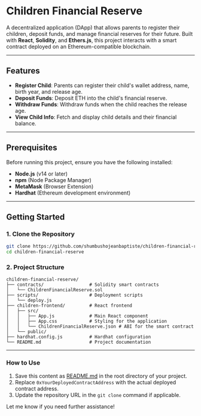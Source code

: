 # Children Financial Reserve

A decentralized application (DApp) that allows parents to register their children, deposit funds, and manage financial reserves for their future. Built with **React**, **Solidity**, and **Ethers.js**, this project interacts with a smart contract deployed on an Ethereum-compatible blockchain.

---

## Features

- **Register Child**: Parents can register their child's wallet address, name, birth year, and release age.
- **Deposit Funds**: Deposit ETH into the child's financial reserve.
- **Withdraw Funds**: Withdraw funds when the child reaches the release age.
- **View Child Info**: Fetch and display child details and their financial balance.

---

## Prerequisites

Before running this project, ensure you have the following installed:

- **Node.js** (v14 or later)
- **npm** (Node Package Manager)
- **MetaMask** (Browser Extension)
- **Hardhat** (Ethereum development environment)

---

## Getting Started

### 1. Clone the Repository

```bash
git clone https://github.com/shumbushojeanbaptiste/children-financial-reserve.git
cd children-financial-reserve
```

### 2. Project Structure

```
children-financial-reserve/
├── contracts/                 # Solidity smart contracts
│   └── ChildrenFinancialReserve.sol
├── scripts/                   # Deployment scripts
│   └── deploy.js
├── children-frontend/         # React frontend
│   ├── src/
│   │   ├── App.js             # Main React component
│   │   ├── App.css            # Styling for the application
│   │   └── ChildrenFinancialReserve.json # ABI for the smart contract
│   └── public/
├── hardhat.config.js          # Hardhat configuration
└── README.md                  # Project documentation
```

---

### How to Use
1. Save this content as [README.md](http://_vscodecontentref_/3) in the root directory of your project.
2. Replace `0xYourDeployedContractAddress` with the actual deployed contract address.
3. Update the repository URL in the `git clone` command if applicable.

Let me know if you need further assistance!